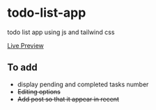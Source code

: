 # todo-list-app
todo list app using js and tailwind css

[Live Preview](https://asminkarki012.github.io/todo-list-app/)

## To add
- display pending and completed tasks number
- ~~Editing options~~
- ~~Add post so that it appear in recent~~

